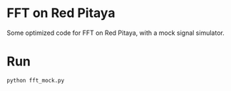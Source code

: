 # FFT on Red Pitaya

Some optimized code for FFT on Red Pitaya, with a mock signal simulator.

# Run
```
python fft_mock.py
```


